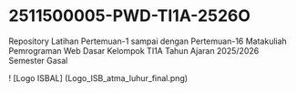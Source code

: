 # 2511500005-PWD-TI1A-2526O
Repository Latihan Pertemuan-1 sampai dengan Pertemuan-16 Matakuliah Pemrograman  Web Dasar Kelompok TI1A Tahun Ajaran 2025/2026 Semester Gasal

! [Logo ISBAL] (Logo_ISB_atma_luhur_final.png)